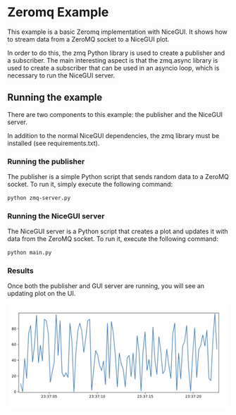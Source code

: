 # Zeromq Example

This example is a basic Zeromq implementation with NiceGUI.
It shows how to stream data from a ZeroMQ socket to a NiceGUI plot.

In order to do this, the zmq Python library is used to create a publisher and a subscriber.
The main interesting aspect is that the zmq.async library is used to create a subscriber that can be used in an asyncio loop, which is necessary to run the NiceGUI server.

## Running the example

There are two components to this example: the publisher and the NiceGUI server.

In addition to the normal NiceGUI dependencies, the zmq library must be installed (see requirements.txt).

### Running the publisher

The publisher is a simple Python script that sends random data to a ZeroMQ socket.
To run it, simply execute the following command:

```bash
python zmq-server.py
```

### Running the NiceGUI server

The NiceGUI server is a Python script that creates a plot and updates it with data from the ZeroMQ socket.
To run it, execute the following command:

```bash
python main.py
```

### Results

Once both the publisher and GUI server are running, you will see an updating plot on the UI.

![plot](images/plot.png)
